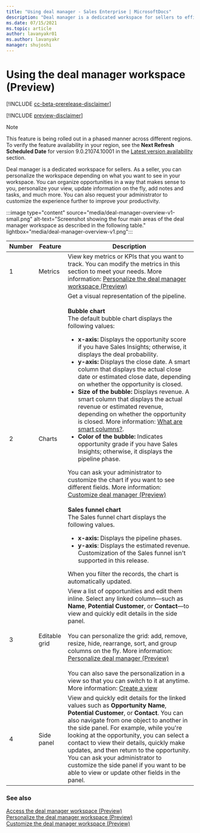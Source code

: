 ```yaml
---
title: "Using deal manager - Sales Enterprise | MicrosoftDocs"
description: "Deal manager is a dedicated workspace for sellers to efficiently manage their sales pipeline. Sellers can personalize the workspace for their needs."
ms.date: 07/15/2021
ms.topic: article
author: lavanyakr01
ms.author: lavanyakr
manager: shujoshi
---
```


# Using the deal manager workspace (Preview)

[!INCLUDE [cc-beta-prerelease-disclaimer](../includes/cc-beta-prerelease-disclaimer.md)]

[!INCLUDE [preview-disclaimer](../includes/preview-disclaimer.md)]

> [!NOTE]
> This feature is being rolled out in a phased manner across different regions. To verify the feature availability in your region, see the **Next Refresh Scheduled Date** for version 9.0.21074.10001 in the [Latest version availability](../released-versions/dynamics365sales) section. 

Deal manager is a dedicated workspace for sellers. As a seller, you can personalize the workspace depending on what you want to see in your workspace. You can organize opportunities in a way that makes sense to you, personalize your view, update information on the fly, add notes and tasks, and much more. You can also request your administrator to customize the experience further to improve your productivity. 

:::image type="content" source="media/deal-manager-overview-v1-small.png" alt-text="Screenshot showing the four main areas of the deal manager workspace as described in the following table." lightbox="media/deal-manager-overview-v1.png":::

|Number  |Feature  |Description  |
|---------|---------|---------|
|1     |  Metrics       |View key metrics or KPIs that you want to track. You can modify the metrics in this section to meet your needs. More information: [Personalize the deal manager workspace (Preview)](personalize-deal-manager.md#personalize-the-metrics)         |
|2     |Charts         |Get a visual representation of the pipeline. <br><br>**Bubble chart** <br> The default bubble chart displays the following values:<ul><li>**x-axis:** Displays the opportunity score if you have Sales Insights; otherwise, it displays the deal probability.</li><li>**y-axis:** Displays the close date. A smart column that displays the actual close date or estimated close date, depending on whether the opportunity is closed.</li><li>**Size of the bubble:** Displays revenue. A smart column that displays the actual revenue or estimated revenue, depending on whether the opportunity is closed. More information: [What are smart columns?](personalize-deal-manager.md#what-are-smart-columns).</li><li> **Color of the bubble:** Indicates opportunity grade if you have Sales Insights; otherwise, it displays the pipeline phase.</li></ul> You can ask your administrator to customize the chart if you want to see different fields. More information: [Customize deal manager (Preview)](customize-deal-manager.md) <br><br> **Sales funnel chart** <br> The Sales funnel chart displays the following values. <ul><li>**x-axis:** Displays the pipeline phases.</li><li>**y-axis**: Displays the estimated revenue. Customization of the Sales funnel isn't supported in this release.</li></ul> When you filter the records, the chart is automatically updated.|
|3     |Editable grid         |View a list of opportunities and edit them inline. Select any linked column&mdash;such as **Name**, **Potential Customer**, or **Contact**&mdash;to view and quickly edit details in the side panel.<br><br>You can personalize the grid: add, remove, resize, hide, rearrange, sort, and group columns on the fly. More information: [Personalize deal manager (Preview)](personalize-deal-manager.md#personalize-the-grid)<br><br>You can also save the personalization in a view so that you can switch to it at anytime. More information: [Create a view](personalize-deal-manager.md#create-a-view) |
|4     |Side panel         |View and quickly edit details for the linked values such as **Opportunity Name**, **Potential Customer**, or **Contact**. You can also navigate from one object to another in the side panel. For example, while you're looking at the opportunity, you can select a contact to view their details, quickly make updates, and then return to the opportunity. You can ask your administrator to customize the side panel if you want to be able to view or update other fields in the panel. |

### See also

[Access the deal manager workspace (Preview)](access-deal-manager.md)  
[Personalize the deal manager workspace (Preview)](personalize-deal-manager.md)  
[Customize the deal manager workspace (Preview)](customize-deal-manager.md)

